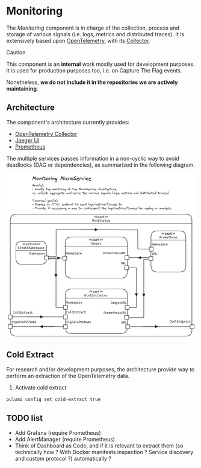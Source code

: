 # Monitoring

The _Monitoring_ component is in charge of the collection, process and storage of various signals (i.e. logs, metrics and distributed traces).
It is extensively based upon [OpenTelemetry](https://opentelemetry.io/), with its [Collector](https://github.com/open-telemetry/opentelemetry-collector).

> [!CAUTION]
>
> This component is an **internal** work mostly used for development purposes.
> It is used for production purposes too, i.e. on Capture The Flag events.
>
> Nonetheless, **we do not include it in the repositories we are actively maintaining**.

## Architecture

The component's architecture currently provides:
- [OpenTelemetry Collector](https://opentelemetry.io/docs/collector/)
- [Jaeger UI](https://www.jaegertracing.io/)
- [Prometheus](https://prometheus.io/)

The multiple services passes information in a non-cyclic way to avoid deadlocks (DAG or dependencies), as summarized in the following diagram.

<div align="center">
    <img src="architecture.excalidraw.png" alt="The Architecture of parts in the monitoring MicroService">
</div>

## Cold Extract

For research and/or development purposes, the architecture provide way to perform an extraction of the OpenTelemetry data.

1. Activate cold extract
  ```bash
  pulumi config set cold-extract true
  ```

## TODO list

- Add Grafana (require Prometheus)
- Add AlertManager (require Prometheus)
- Think of Dashboard as Code, and if it is relevant to extract them (so technically how ? With Docker manifests inspection ? Service discovery and custom protocol ?) automatically ?
